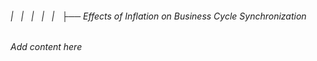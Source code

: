 ###### |   |   |   |   |   ├── Effects of Inflation on Business Cycle Synchronization

*Add content here*